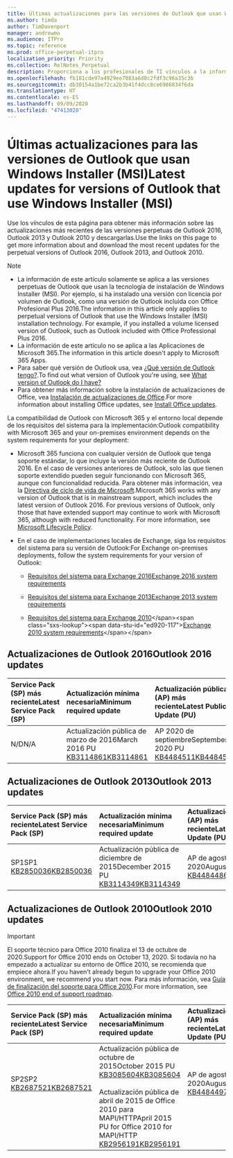 ```yaml
---
title: Últimas actualizaciones para las versiones de Outlook que usan Windows Installer (MSI)
ms.author: timda
author: TimDavenport
manager: andrewmo
ms.audience: ITPro
ms.topic: reference
ms.prod: office-perpetual-itpro
localization_priority: Priority
ms.collection: RelNotes_Perpetual
description: Proporciona a los profesionales de TI vínculos a la información de las últimas actualizaciones de las versiones perpetuas de Outlook 2016, Outlook 2013 y Outlook 2010.
ms.openlocfilehash: fb181cde97a4929ee7883a6d0c2fdf3c96a35c3b
ms.sourcegitcommit: db30154a1be72ca2b3b41f4dcc8ce6986834f6da
ms.translationtype: HT
ms.contentlocale: es-ES
ms.lasthandoff: 09/09/2020
ms.locfileid: "47413028"
---
```

# <a name="latest-updates-for-versions-of-outlook-that-use-windows-installer-msi"></a><span data-ttu-id="ed920-103">Últimas actualizaciones para las versiones de Outlook que usan Windows Installer (MSI)</span><span class="sxs-lookup"><span data-stu-id="ed920-103">Latest updates for versions of Outlook that use Windows Installer (MSI)</span></span>

<span data-ttu-id="ed920-104">Use los vínculos de esta página para obtener más información sobre las actualizaciones más recientes de las versiones perpetuas de Outlook 2016, Outlook 2013 y Outlook 2010 y descargarlas.</span><span class="sxs-lookup"><span data-stu-id="ed920-104">Use the links on this page to get more information about and download the most recent updates for the perpetual versions of Outlook 2016, Outlook 2013, and Outlook 2010.</span></span>
  
> [!NOTE]
> - <span data-ttu-id="ed920-p101">La información de este artículo solamente se aplica a las versiones perpetuas de Outlook que usan la tecnología de instalación de Windows Installer (MSI). Por ejemplo, si ha instalado una versión con licencia por volumen de Outlook, como una versión de Outlook incluida con Office Profesional Plus 2016.</span><span class="sxs-lookup"><span data-stu-id="ed920-p101">The information in this article only applies to perpetual versions of Outlook that use the Windows Installer (MSI) installation technology. For example, if you installed a volume licensed version of Outlook, such as Outlook included with Office Professional Plus 2016.</span></span>
> - <span data-ttu-id="ed920-107">La información de este artículo no se aplica a las Aplicaciones de Microsoft 365.</span><span class="sxs-lookup"><span data-stu-id="ed920-107">The information in this article doesn't apply to Microsoft 365 Apps.</span></span>
> - <span data-ttu-id="ed920-108">Para saber qué versión de Outlook usa, vea [¿Qué versión de Outlook tengo?](https://support.office.com/article/b3a9568c-edb5-42b9-9825-d48d82b2257c).</span><span class="sxs-lookup"><span data-stu-id="ed920-108">To find out what version of Outlook you're using, see [What version of Outlook do I have?](https://support.office.com/article/b3a9568c-edb5-42b9-9825-d48d82b2257c)</span></span>
> - <span data-ttu-id="ed920-109">Para obtener más información sobre la instalación de actualizaciones de Office, vea [Instalación de actualizaciones de Office](https://support.office.com/article/2ab296f3-7f03-43a2-8e50-46de917611c5).</span><span class="sxs-lookup"><span data-stu-id="ed920-109">For more information about installing Office updates, see [Install Office updates](https://support.office.com/article/2ab296f3-7f03-43a2-8e50-46de917611c5).</span></span> 
  
<span data-ttu-id="ed920-110">La compatibilidad de Outlook con Microsoft 365 y el entorno local depende de los requisitos del sistema para la implementación:</span><span class="sxs-lookup"><span data-stu-id="ed920-110">Outlook compatibility with Microsoft 365 and your on-premises environment depends on the system requirements for your deployment:</span></span>
  
- <span data-ttu-id="ed920-p102">Microsoft 365 funciona con cualquier versión de Outlook que tenga soporte estándar, lo que incluye la versión más reciente de Outlook 2016. En el caso de versiones anteriores de Outlook, solo las que tienen soporte extendido pueden seguir funcionando con Microsoft 365, aunque con funcionalidad reducida. Para obtener más información, vea la [Directiva de ciclo de vida de Microsoft](https://support.microsoft.com/lifecycle).</span><span class="sxs-lookup"><span data-stu-id="ed920-p102">Microsoft 365 works with any version of Outlook that is in mainstream support, which includes the latest version of Outlook 2016. For previous versions of Outlook, only those that have extended support may continue to work with Microsoft 365, although with reduced functionality. For more information, see [Microsoft Lifecycle Policy](https://support.microsoft.com/lifecycle).</span></span>
    
- <span data-ttu-id="ed920-114">En el caso de implementaciones locales de Exchange, siga los requisitos del sistema para su versión de Outlook:</span><span class="sxs-lookup"><span data-stu-id="ed920-114">For Exchange on-premises deployments, follow the system requirements for your version of Outlook:</span></span>
    
  - [<span data-ttu-id="ed920-115">Requisitos del sistema para Exchange 2016</span><span class="sxs-lookup"><span data-stu-id="ed920-115">Exchange 2016 system requirements</span></span>](https://docs.microsoft.com/Exchange/plan-and-deploy/system-requirements)
    
  - [<span data-ttu-id="ed920-116">Requisitos del sistema para Exchange 2013</span><span class="sxs-lookup"><span data-stu-id="ed920-116">Exchange 2013 system requirements</span></span>](https://docs.microsoft.com/exchange/exchange-2013-system-requirements-exchange-2013-help)
    
  - <span data-ttu-id="ed920-117">[Requisitos del sistema para Exchange 2010](https://docs.microsoft.com/previous-versions/office/exchange-server-2010/aa996719(v=exchg.141))</span><span class="sxs-lookup"><span data-stu-id="ed920-117">[Exchange 2010 system requirements](https://docs.microsoft.com/previous-versions/office/exchange-server-2010/aa996719(v=exchg.141))</span></span>

   
## <a name="outlook-2016-updates"></a><span data-ttu-id="ed920-118">Actualizaciones de Outlook 2016</span><span class="sxs-lookup"><span data-stu-id="ed920-118">Outlook 2016 updates</span></span>

|<span data-ttu-id="ed920-119">**Service Pack (SP) más reciente**</span><span class="sxs-lookup"><span data-stu-id="ed920-119">**Latest Service Pack (SP)**</span></span>|<span data-ttu-id="ed920-120">**Actualización mínima necesaria**</span><span class="sxs-lookup"><span data-stu-id="ed920-120">**Minimum required update**</span></span>|<span data-ttu-id="ed920-121">**Actualización pública (AP) más reciente**</span><span class="sxs-lookup"><span data-stu-id="ed920-121">**Latest Public Update (PU)**</span></span>|
|:-----|:-----|:-----|
|<span data-ttu-id="ed920-122">N/D</span><span class="sxs-lookup"><span data-stu-id="ed920-122">N/A</span></span>  <br/> |<span data-ttu-id="ed920-123">Actualización pública de marzo de 2016</span><span class="sxs-lookup"><span data-stu-id="ed920-123">March 2016 PU</span></span> <br/>[<span data-ttu-id="ed920-124">KB3114861</span><span class="sxs-lookup"><span data-stu-id="ed920-124">KB3114861</span></span>](https://support.microsoft.com/help/3114861) <br/> |<span data-ttu-id="ed920-125">AP 2020 de septiembre</span><span class="sxs-lookup"><span data-stu-id="ed920-125">September 2020 PU</span></span> <br/>[<span data-ttu-id="ed920-126">KB4484511</span><span class="sxs-lookup"><span data-stu-id="ed920-126">KB4484511</span></span>](https://support.microsoft.com/help/4484511) 

## <a name="outlook-2013-updates"></a><span data-ttu-id="ed920-127">Actualizaciones de Outlook 2013</span><span class="sxs-lookup"><span data-stu-id="ed920-127">Outlook 2013 updates</span></span>

|<span data-ttu-id="ed920-128">**Service Pack (SP) más reciente**</span><span class="sxs-lookup"><span data-stu-id="ed920-128">**Latest Service Pack (SP)**</span></span>|<span data-ttu-id="ed920-129">**Actualización mínima necesaria**</span><span class="sxs-lookup"><span data-stu-id="ed920-129">**Minimum required update**</span></span>|<span data-ttu-id="ed920-130">**Actualización pública (AP) más reciente**</span><span class="sxs-lookup"><span data-stu-id="ed920-130">**Latest Public Update (PU)**</span></span>|
|:-----|:-----|:-----|
|<span data-ttu-id="ed920-131">SP1</span><span class="sxs-lookup"><span data-stu-id="ed920-131">SP1</span></span>  <br/>[<span data-ttu-id="ed920-132">KB2850036</span><span class="sxs-lookup"><span data-stu-id="ed920-132">KB2850036</span></span>](https://go.microsoft.com/fwlink/p/?LinkId=512538) <br/> |<span data-ttu-id="ed920-133">Actualización pública de diciembre de 2015</span><span class="sxs-lookup"><span data-stu-id="ed920-133">December 2015 PU</span></span> <br/>[<span data-ttu-id="ed920-134">KB3114349</span><span class="sxs-lookup"><span data-stu-id="ed920-134">KB3114349</span></span>](https://support.microsoft.com/kb/3114349) <br/> |<span data-ttu-id="ed920-135">AP de agosto de 2020</span><span class="sxs-lookup"><span data-stu-id="ed920-135">August 2020 PU</span></span> <br/>[<span data-ttu-id="ed920-136">KB4484486</span><span class="sxs-lookup"><span data-stu-id="ed920-136">KB4484486</span></span>](https://support.microsoft.com/help/4484486)  |
   
## <a name="outlook-2010-updates"></a><span data-ttu-id="ed920-137">Actualizaciones de Outlook 2010</span><span class="sxs-lookup"><span data-stu-id="ed920-137">Outlook 2010 updates</span></span>
> [!IMPORTANT]
> <span data-ttu-id="ed920-138">El soporte técnico para Office 2010 finaliza el 13 de octubre de 2020.</span><span class="sxs-lookup"><span data-stu-id="ed920-138">Support for Office 2010 ends on October 13, 2020.</span></span> <span data-ttu-id="ed920-139">Si todavía no ha empezado a actualizar su entorno de Office 2010, se recomienda que empiece ahora.</span><span class="sxs-lookup"><span data-stu-id="ed920-139">If you haven't already begun to upgrade your Office 2010 environment, we recommend you start now.</span></span> <span data-ttu-id="ed920-140">Para más información, vea [Guía de finalización del soporte para Office 2010](https://docs.microsoft.com/DeployOffice/office-2010-end-support-roadmap).</span><span class="sxs-lookup"><span data-stu-id="ed920-140">For more information, see [Office 2010 end of support roadmap](https://docs.microsoft.com/DeployOffice/office-2010-end-support-roadmap).</span></span>

|<span data-ttu-id="ed920-141">**Service Pack (SP) más reciente**</span><span class="sxs-lookup"><span data-stu-id="ed920-141">**Latest Service Pack (SP)**</span></span>|<span data-ttu-id="ed920-142">**Actualización mínima necesaria**</span><span class="sxs-lookup"><span data-stu-id="ed920-142">**Minimum required update**</span></span>|<span data-ttu-id="ed920-143">**Actualización pública (AP) más reciente**</span><span class="sxs-lookup"><span data-stu-id="ed920-143">**Latest Public Update (PU)**</span></span>|
|:-----|:-----|:-----|
|<span data-ttu-id="ed920-144">SP2</span><span class="sxs-lookup"><span data-stu-id="ed920-144">SP2</span></span> <br/>[<span data-ttu-id="ed920-145">KB2687521</span><span class="sxs-lookup"><span data-stu-id="ed920-145">KB2687521</span></span>](https://go.microsoft.com/fwlink/p/?LinkId=512542) <br><br><br><br/> |<span data-ttu-id="ed920-146">Actualización pública de octubre de 2015</span><span class="sxs-lookup"><span data-stu-id="ed920-146">October 2015 PU</span></span> <br/> [<span data-ttu-id="ed920-147">KB3085604</span><span class="sxs-lookup"><span data-stu-id="ed920-147">KB3085604</span></span>](https://support.microsoft.com/kb/3085604) <br/><br/>  <span data-ttu-id="ed920-148">Actualización pública de abril de 2015 de Office 2010 para MAPI/HTTP</span><span class="sxs-lookup"><span data-stu-id="ed920-148">April 2015 PU for Office 2010 for MAPI/HTTP</span></span> <br/> [<span data-ttu-id="ed920-149">KB2956191</span><span class="sxs-lookup"><span data-stu-id="ed920-149">KB2956191</span></span>](https://support.microsoft.com/help/2956191/april-14-2015-update-for-office-2010-kb2956191) <br/> |<span data-ttu-id="ed920-150">AP de agosto de 2020</span><span class="sxs-lookup"><span data-stu-id="ed920-150">August 2020 PU</span></span> <br/>[<span data-ttu-id="ed920-151">KB4484497</span><span class="sxs-lookup"><span data-stu-id="ed920-151">KB4484497</span></span>](https://support.microsoft.com/help/4484497) <br><br><br><br/>|
   

